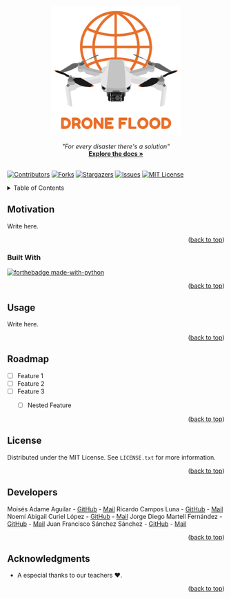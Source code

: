 
<!-- Improved compatibility of back to top link: See: https://github.com/othneildrew/Best-README-Template/pull/73 -->
<a name="readme-top"></a>


<!-- PROJECT SHIELDS -->
<!--
*** I'm using markdown "reference style" links for readability.
*** Reference links are enclosed in brackets [ ] instead of parentheses ( ).
*** See the bottom of this document for the declaration of the reference variables
*** for contributors-url, forks-url, etc. This is an optional, concise syntax you may use.
*** https://www.markdownguide.org/basic-syntax/#reference-style-links
-->


<!-- PROJECT LOGO -->
<br />
<div align="center">
  <a href="https://github.com/AntonioLaurance/DronesFlood">
    <img src="fig/logo.png" alt="Logo" width="300" height="300">
  </a>

  <p align="center">
    <em>"For every disaster there's a solution"</em>
    <br />
    <a href="https://github.com/AntonioLaurance/DronesFlood/src"><strong>Explore the docs »</strong></a>
    <br />
    <br />
  </p>
</div>


[![Contributors][contributors-shield]][contributors-url]
[![Forks][forks-shield]][forks-url]
[![Stargazers][stars-shield]][stars-url]
[![Issues][issues-shield]][issues-url]
[![MIT License][license-shield]][license-url]

<!-- TABLE OF CONTENTS -->
<details>
    <summary>Table of Contents</summary>
    <ol>
        <li>
            <a href="#about-the-project">Motivation</a>
            <ul>
                <li><a href="#built-with">Built With</a></li>
            </ul>
        </li>
        <li><a href="#usage">Usage</a></li>
        <li><a href="#roadmap">Roadmap</a></li>
        <li><a href="#license">License</a></li>
        <li><a href="#contact">Contact</a></li>
        <li><a href="#acknowledgments">Acknowledgments</a></li>
    </ol>
</details>


<!-- PROJECT'S MOTIVATION -->
## Motivation

Write here.

<p align="right">(<a href="#readme-top">back to top</a>)</p>


### Built With

[![forthebadge made-with-python](http://ForTheBadge.com/images/badges/made-with-python.svg)](https://www.python.org/)

<p align="right">(<a href="#readme-top">back to top</a>)</p>


<!-- USAGE EXAMPLES -->
## Usage

Write here.

<p align="right">(<a href="#readme-top">back to top</a>)</p>

<!-- ROADMAP -->
## Roadmap

- [ ] Feature 1
- [ ] Feature 2
- [ ] Feature 3
    - [ ] Nested Feature


<p align="right">(<a href="#readme-top">back to top</a>)</p>


<!-- LICENSE -->
## License

Distributed under the MIT License. See `LICENSE.txt` for more information.

<p align="right">(<a href="#readme-top">back to top</a>)</p>


<!-- CONTACT -->
## Developers

Moisés Adame Aguilar - [GitHub](https://github.com/MoisesAdame) - [Mail](mailto:a01660927@tec.mx)
Ricardo Campos Luna - [GitHub](https://github.com/AntonioLaurance) - [Mail](mailto:a01656898@tec.mx)
Noemí Abigail Curiel López - [GitHub](https://github.com/AbiCuriel) - [Mail](mailto:01655892@tec.mx)
Jorge Diego Martell Fernández - [GitHub](https://github.com/MoisesAdame) - [Mail](a01661436@tec.mx)
Juan Francisco Sánchez Sánchez - [GitHub](https://github.com/MoisesAdame) - [Mail](mailto:a01656793@tec.mx)

<p align="right">(<a href="#readme-top">back to top</a>)</p>


<!-- ACKNOWLEDGMENTS -->
## Acknowledgments

* A especial thanks to our teachers ❤️.

<p align="right">(<a href="#readme-top">back to top</a>)</p>


<!-- MARKDOWN LINKS & IMAGES -->
<!-- https://www.markdownguide.org/basic-syntax/#reference-style-links -->
[contributors-shield]: https://img.shields.io/github/contributors/AntonioLaurance/DronesFlood.svg?style=for-the-badge
[contributors-url]: https://github.com/AntonioLaurance/DronesFlood/graphs/contributors
[forks-shield]: https://img.shields.io/github/forks/AntonioLaurance/DronesFlood.svg?style=for-the-badge
[forks-url]: https://github.com/AntonioLaurance/DronesFlood/network/members
[stars-shield]: https://img.shields.io/github/stars/AntonioLaurance/DronesFlood.svg?style=for-the-badge
[stars-url]: https://github.com/AntonioLaurance/DronesFlood/stargazers
[issues-shield]: https://img.shields.io/github/issues/AntonioLaurance/DronesFlood.svg?style=for-the-badge
[issues-url]: https://github.com/AntonioLaurance/DronesFlood/issues
[license-shield]: https://img.shields.io/github/license/AntonioLaurance/DronesFlood.svg?style=for-the-badge
[license-url]: https://github.com/AntonioLaurance/DronesFlood/blob/master/LICENSE.txt
